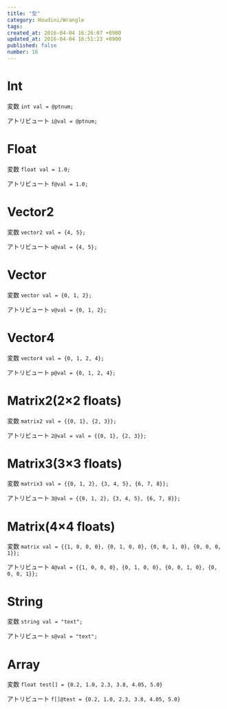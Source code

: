 ```yaml
---
title: "型"
category: Houdini/Wrangle
tags: 
created_at: 2016-04-04 16:26:07 +0900
updated_at: 2016-04-04 16:51:23 +0900
published: false
number: 16
---
```


# Int
変数
`int val = @ptnum;`

アトリビュート
`i@val = @ptnum;`

# Float
変数
`float val = 1.0;`

アトリビュート
`f@val = 1.0;`

# Vector2
変数
`vector2 val = {4, 5};`

アトリビュート
`u@val = {4, 5};`

# Vector
変数
`vector val = {0, 1, 2};`

アトリビュート
`v@val = {0, 1, 2};`

# Vector4
変数
`vector4 val = {0, 1, 2, 4};`

アトリビュート
`p@val = {0, 1, 2, 4};`

# Matrix2(2×2 floats) 
変数
`matrix2 val = {{0, 1}, {2, 3}};`	

アトリビュート
`2@val = val = {{0, 1}, {2, 3}};`

# Matrix3(3×3 floats)
変数
`matrix3 val = {{0, 1, 2}, {3, 4, 5}, {6, 7, 8}};`

アトリビュート
`3@val = {{0, 1, 2}, {3, 4, 5}, {6, 7, 8}};`

# Matrix(4×4 floats)
変数
`matrix val = {{1, 0, 0, 0}, {0, 1, 0, 0}, {0, 0, 1, 0}, {0, 0, 0, 1}};`	

アトリビュート
`4@val = {{1, 0, 0, 0}, {0, 1, 0, 0}, {0, 0, 1, 0}, {0, 0, 0, 1}};`	

# String
変数
`string val = "text";`

アトリビュート
`s@val = "text";`

# Array
変数
`float test[] = {0.2, 1.0, 2.3, 3.8, 4.05, 5.0}`

アトリビュート
`f[]@test = {0.2, 1.0, 2.3, 3.8, 4.05, 5.0}`
